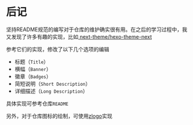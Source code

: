 
# 后记

坚持README规范的编写对于仓库的维护确实很有用。在之后的学习过程中，我又发现了许多有趣的实现，比如[ next-theme/hexo-theme-next](https://github.com/next-theme/hexo-theme-next)

参考它们的实现，修改了以下几个选项的编辑

* 标题（`Title`）
* 横幅（`Banner`）
* 徽章（`Badges`）
* 简短说明（`Short Description`）
* 详细描述（`Long Description`）

具体实现可参考仓库`README`

另外，对于仓库图标的绘制，可使用[zlogo](https://github.com/zjykzj/zlogo)实现